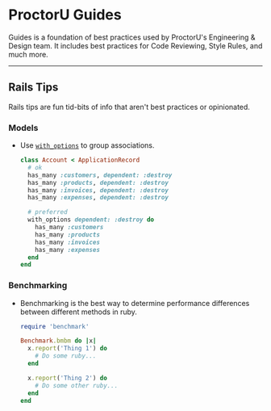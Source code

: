 # ProctorU Guides

Guides is a foundation of best practices used by ProctorU's Engineering &
Design team. It includes best practices for Code Reviewing, Style Rules, and
much more.

---

## Rails Tips

Rails tips are fun tid-bits of info that aren't best practices or opinionated.

### Models

- Use [`with_options`](https://apidock.com/rails/Object/with_options) to
  group associations.

  ```ruby
  class Account < ApplicationRecord
    # ok
    has_many :customers, dependent: :destroy
    has_many :products, dependent: :destroy
    has_many :invoices, dependent: :destroy
    has_many :expenses, dependent: :destroy

    # preferred
    with_options dependent: :destroy do
      has_many :customers
      has_many :products
      has_many :invoices
      has_many :expenses
    end
  end
  ```

### Benchmarking

- Benchmarking is the best way to determine performance differences between
  different methods in ruby.

    ```ruby
    require 'benchmark'

    Benchmark.bmbm do |x|
      x.report('Thing 1') do
        # Do some ruby...
      end

      x.report('Thing 2') do
        # Do some other ruby...
      end
    end
    ```

